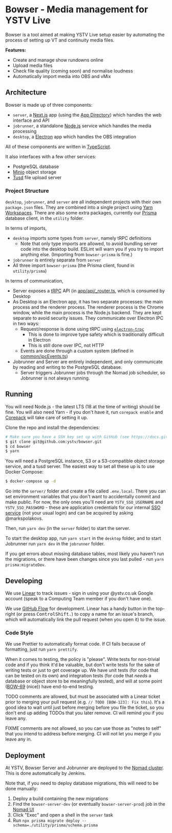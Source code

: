 # Bowser - Media management for YSTV Live

Bowser is a tool aimed at making YSTV Live setup easier by automating the process of setting up VT and continuity media
files.

**Features:**

* Create and manage show rundowns online
* Upload media files
* Check file quality (coming soon) and normalise loudness
* Automatically import media into OBS and vMix

## Architecture

Bowser is made up of three components:
* `server`, a [Next.js](https://nextjs.org/) app (using the [App Directory](https://nextjs.org/docs/getting-started/react-essentials)) which handles the web interface and API
* `jobrunner`, a standalone [Node.js](https://nodejs.org/en/) service which handles the media processing
* `desktop`, a [Electron](https://www.electronjs.org/) app which handles the OBS integration

All of these components are written in [TypeScript](https://www.typescriptlang.org/).

It also interfaces with a few other services:
* PostgreSQL database
* [Minio](https://min.io/) object storage
* [Tusd](https://tus.io/) file upload server

### Project Structure

`desktop`, `jobrunner`, and `server` are all independent projects with their own `package.json` files.
They are combined into a single project using [Yarn Workspaces](https://yarnpkg.com/features/workspaces).
There are also some extra packages, currently our [Prisma](https://www.prisma.io/) database client, in the `utility` folder.

In terms of imports,
* `desktop` imports some types from `server`, namely tRPC definitions
  * Note that only type imports are allowed, to avoid bundling server code into the desktop build. ESLint will warn you if you try to import anything else. (Importing from `bowser-prisma` is fine.)
* `jobrunner` is entirely separate from `server`
* All three import `bowser-prisma` (the Prisma client, found in `utility/prisma`)

In terms of communication,
* Server exposes a [tRPC](https://trpc.io/) API (in [app/api/_router.ts](./server/app/api/_router.ts), which is consumed by Desktop
* As Desktop is an Electron app, it has two separate processes: the main process and the renderer process.
  The renderer process is the Chrome window, while the main process is the Node.js backend.
  They are kept separate to avoid security issues.
  They communicate over Electron IPC in two ways:
  * Request/response is done using tRPC using [`electron-trpc`](https://github.com/jsonnull/electron-trpc)
    * This is done to improve type safety which is traditionally difficult in Electron
    * This is still done over IPC, not HTTP
  * Events are done through a custom system (defined in [common/ipcEvents.ts](./desktop/src/common/ipcEvents.ts))
* Jobrunner and Server are entirely independent, and only communicate by reading and writing to the PostgreSQL database.
  * Server triggers Jobrunner jobs through the Nomad job scheduler, so Jobrunner is not always running.

## Running

You will need Node.js - the latest LTS (18 at the time of writing) should be fine.
You will also need Yarn - if you don't have it, run `corepack enable` and [Corepack](https://nodejs.org/api/corepack.html) will take care of setting it up.

Clone the repo and install the dependencies:

```sh
# Make sure you have a SSH key set up with GitHub (see https://docs.github.com/en/github/authenticating-to-github/connecting-to-github-with-ssh)
$ git clone git@github.com:ystv/bowser.git
$ cd bowser
$ yarn
```

You will need a PostgreSQL instance, S3 or a S3-compatible object storage service, and a tusd server.
The easiest way to set all these up is to use Docker Compose:

```sh
$ docker-compose up -d
```

Go into the `server/` folder and create a file called `.env.local`.
There you can set environment variables that you don't want to accidentally commit and make public.
For now, the only ones you'll need are `YSTV_SSO_USERNAME` and `YSTV_SSO_PASSWORD` - these are application credentials for our internal [SSO service](https://github.com/ystv/SSO) (not your usual login) and can be acquired by asking @markspolakovs.

Then, run `yarn dev` (in the `server` folder) to start the server.

To start the desktop app, run `yarn start` in the `desktop` folder, and to start Jobrunner run `yarn dev` in the `jobrunner` folder.

If you get errors about missing database tables, most likely you haven't run the migrations, or there have been changes since you last pulled - run `yarn prisma:migrateDev`.

## Developing

We use [Linear](https://linear.app/ystv) to track issues - sign in using your @ystv.co.uk Google account (speak to a Computing Team member if you don't have one).

We use [GitHub Flow](https://guides.github.com/introduction/flow/) for development.
Linear has a handy button in the top-right (or press <kbd>Control</kbd><kbd>Shift</kbd><kbd>.</kbd>) to copy a name for an issue's branch, which will automatically link the pull request (when you open it) to the issue.

### Code Style

We use Prettier to automatically format code. If CI fails because of formatting, just run `yarn prettify`.

When it comes to testing, the policy is "please".
Write tests for non-trivial code and if you think it'd be valuable, but don't write tests for the sake of writing tests or just to get coverage up.
We have unit tests (for code that can be tested on its own) and integration tests (for code that *needs* a database or object store to be meaningfully tested), and will at some point ([BOW-69](https://linear.app/ystv/issue/BOW-69/proper-end-to-end-testing) (nice)) have end-to-end testing.

TODO comments are allowed, but must be associated with a Linear ticket prior to merging your pull request (e.g. `// TODO [BOW-123]: Fix this`).
It's a good idea to wait until just before merging before you file the ticket, so you don't end up adding TODOs that you later remove.
CI will remind you if you leave any.

FIXME comments are not allowed, so you can use those as "notes to self" that you intend to address before merging.
CI will not let you merge if you leave any in.

## Deployment

At YSTV, Bowser Server and Jobrunner are deployed to the [Nomad cluster](https://github.com/ystv/nomad).
This is done automatically by Jenkins.

Note that, if you need to deploy database migrations, this will need to be done manually:
1. Deploy a build containing the new migrations
2. Find the `bowser-server-dev` (or eventually `bowser-server-prod`) job in the [Nomad UI](https://nomad.comp.ystv.co.uk/)
3. Click "Exec" and open a shell in the `server` task
4. Run `npx prisma migrate deploy --schema=./utility/prisma/schema.prisma`
